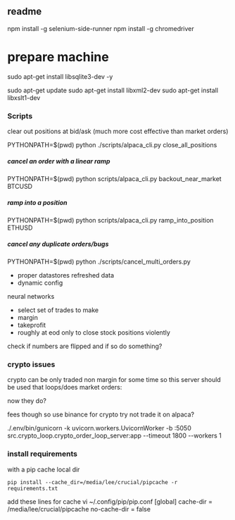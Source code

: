 


## readme

npm install -g selenium-side-runner
npm install -g chromedriver

# prepare machine
sudo apt-get install libsqlite3-dev -y

sudo apt-get update
sudo apt-get install libxml2-dev
sudo apt-get install libxslt1-dev


### Scripts
clear out positions at bid/ask (much more cost effective than market orders)

PYTHONPATH=$(pwd) python ./scripts/alpaca_cli.py close_all_positions

##### cancel an order with a linear ramp

PYTHONPATH=$(pwd) python scripts/alpaca_cli.py backout_near_market BTCUSD

##### ramp into a position

PYTHONPATH=$(pwd) python scripts/alpaca_cli.py ramp_into_position ETHUSD

##### cancel any duplicate orders/bugs

PYTHONPATH=$(pwd) python ./scripts/cancel_multi_orders.py


- proper datastores refreshed data
- dynamic config

neural networks
- select set of trades to make
- margin
- takeprofit
- roughly at eod only to close stock positions violently



check if numbers are flipped and if so do something?

### crypto issues
crypto can be only traded non margin for some time so this server should be used that loops/does market orders:

now they do?

fees though so
use binance for crypto try not trade it on alpaca?

 ./.env/bin/gunicorn -k uvicorn.workers.UvicornWorker -b :5050 src.crypto_loop.crypto_order_loop_server:app --timeout 1800 --workers 1


### install requirements

with a pip cache local dir

```
pip install --cache_dir=/media/lee/crucial/pipcache -r requirements.txt
```


add these lines for cache
vi ~/.config/pip/pip.conf
[global]
cache-dir = /media/lee/crucial/pipcache
no-cache-dir = false
